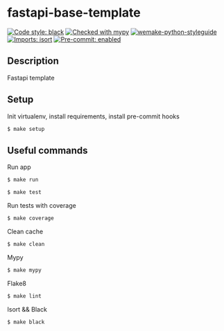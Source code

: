 # fastapi-base-template

[![Code style: black](https://img.shields.io/badge/code%20style-black-000000.svg)](https://github.com/psf/black)
[![Checked with mypy](http://www.mypy-lang.org/static/mypy_badge.svg)](http://mypy-lang.org/)
[![wemake-python-styleguide](https://img.shields.io/badge/style-wemake-000000.svg)](https://github.com/wemake-services/wemake-python-styleguide)
[![Imports: isort](https://img.shields.io/badge/%20imports-isort-%231674b1?style=flat&labelColor=ef8336)](https://pycqa.github.io/isort/)
[![Pre-commit: enabled](https://img.shields.io/badge/pre--commit-enabled-brightgreen?logo=pre-commit&logoColor=white&style=flat)](https://github.com/pre-commit/pre-commit)

## Description
Fastapi template

## Setup
Init virtualenv, install requirements, install pre-commit hooks
```bash
$ make setup
```


## Useful commands

Run app
```bash
$ make run
```

```bash
$ make test
```

Run tests with coverage
```bash
$ make coverage
```

Clean cache
```bash
$ make clean
```

Mypy
```bash
$ make mypy
```

Flake8
```bash
$ make lint
```

Isort && Black
```bash
$ make black
```
